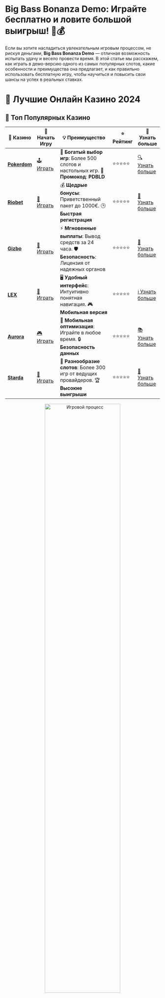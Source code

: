 # **Big Bass Bonanza Demo: Играйте бесплатно и ловите большой выигрыш! 🎣💰**

Если вы хотите насладиться увлекательным игровым процессом, не рискуя деньгами, **Big Bass Bonanza Demo** — отличная возможность испытать удачу и весело провести время. В этой статье мы расскажем, как играть в демо-версию одного из самых популярных слотов, какие особенности и преимущества она предлагает, и как правильно использовать бесплатную игру, чтобы научиться и повысить свои шансы на успех в реальных ставках.

# 🎰 Лучшие Онлайн Казино 2024

## 🌟 Топ Популярных Казино

| 🎲 **Казино** | 🔗 **Начать Игру** | 💡 **Преимущество** | ⭐ **Рейтинг** | 🔗 **Узнать больше** |
|--------------|---------------------|---------------------|----------------|----------------------|
| [**Pokerdom**](https://brandplay.link/4k77v2yx) | [🕹️ Играть](https://brandplay.link/4k77v2yx) | 🎉 **Богатый выбор игр**: Более 500 слотов и настольных игр. 🎁 **Промокод**: **PDBLD** | ⭐⭐⭐⭐⭐ | [🔍 Узнать больше](https://brandplay.link/4k77v2yx) |
| [**Riobet**](https://brandplay.link/7xBLTPyj) | [🎰 Играть](https://brandplay.link/7xBLTPyj) | 💰 **Щедрые бонусы**: Приветственный пакет до 1000€. 🕒 **Быстрая регистрация** | ⭐⭐⭐⭐⭐ | [📖 Узнать больше](https://brandplay.link/7xBLTPyj) |
| [**Gizbo**](https://brandplay.link/bprXw4YV) | [🎲 Играть](https://brandplay.link/bprXw4YV) | ⚡ **Мгновенные выплаты**: Вывод средств за 24 часа. 🛡️ **Безопасность**: Лицензия от надежных органов | ⭐⭐⭐⭐⭐ | [📝 Узнать больше](https://brandplay.link/bprXw4YV) |
| [**LEX**](https://brandplay.link/zW4hdDFV) | [🤑 Играть](https://brandplay.link/zW4hdDFV) | 🖥️ **Удобный интерфейс**: Интуитивно понятная навигация. 🎮 **Мобильная версия** | ⭐⭐⭐⭐⭐ | [ℹ️ Узнать больше](https://brandplay.link/zW4hdDFV) |
| [**Aurora**](https://10trafic-stat2.com/click/668546556bcc6313411604bd/6766/13032/subaccount) | [🎮 Играть](https://10trafic-stat2.com/click/668546556bcc6313411604bd/6766/13032/subaccount) | 📱 **Мобильная оптимизация**: Играйте в любое время. 🔒 **Безопасность данных** | ⭐⭐⭐⭐⭐ | [📚 Узнать больше](https://10trafic-stat2.com/click/668546556bcc6313411604bd/6766/13032/subaccount) |
| [**Starda**](https://brandplay.link/fB7xwRFL) | [🎯 Играть](https://brandplay.link/fB7xwRFL) | 🎰 **Разнообразие слотов**: Более 300 игр от ведущих провайдеров. 🏆 **Высокие выигрыши** | ⭐⭐⭐⭐⭐ | [🔎 Узнать больше](https://brandplay.link/fB7xwRFL) |

<div align="center">
    <img src="https://i.pinimg.com/originals/87/9e/b9/879eb9354dd0699582408b68f2e253b2.gif" alt="Игровой процесс" width="70%">
</div>

## 💎 Лучшие Бонусы и Акции

| 🎲 **Казино** | 🔗 **Начать Игру** | 💡 **Преимущество** | ⭐ **Рейтинг** | 🔗 **Узнать больше** |
|--------------|---------------------|---------------------|----------------|----------------------|
| [**Kometa**](https://brandplay.link/8ZymQJV8) | [🎰 Играть](https://brandplay.link/8ZymQJV8) | 🎁 **Эксклюзивные бонусы**: Регулярные акции и промо. 🔄 **Программы лояльности** | ⭐⭐⭐⭐☆ | [🔍 Узнать больше](https://brandplay.link/8ZymQJV8) |
| [**R7**](https://brandplay.link/bMd3Yjsw) | [🕹️ Играть](https://brandplay.link/bMd3Yjsw) | 🕒 **Круглосуточная поддержка**: Всегда на связи. 💸 **Высокие лимиты** | ⭐⭐⭐⭐☆ | [📖 Узнать больше](https://brandplay.link/bMd3Yjsw) |
| [**7K**](https://brandplay.link/BvQyFShp) | [🎲 Играть](https://brandplay.link/BvQyFShp) | 🌟 **Эксклюзивные бонусы**: Только для VIP игроков. 🎉 **Сезонные акции** | ⭐⭐⭐⭐☆ | [📝 Узнать больше](https://brandplay.link/BvQyFShp) |
| [**Kent**](https://brandplay.link/Fv2WP3js) | [🤑 Играть](https://brandplay.link/Fv2WP3js) | 📈 **Высокий RTP**: Более 98%. 💼 **Профессиональная поддержка** | ⭐⭐⭐⭐☆ | [ℹ️ Узнать больше](https://brandplay.link/Fv2WP3js) |
| [**1Xslots**](https://brandplay.link/hSB1khtr) | [🎮 Играть](https://brandplay.link/hSB1khtr) | 🎉 **Множество акций**: Еженедельные бонусы и турниры. 🛡️ **Безопасность** | ⭐⭐⭐⭐☆ | [📚 Узнать больше](https://brandplay.link/hSB1khtr) |
| [**Gama**](https://brandplay.link/j6NMKsDz) | [🎯 Играть](https://brandplay.link/j6NMKsDz) | 🔍 **Интуитивный интерфейс**: Легкость использования. 🏅 **Престижные турниры** | ⭐⭐⭐⭐☆ | [🔎 Узнать больше](https://brandplay.link/j6NMKsDz) |

<div align="center">
    <img src="https://i.pinimg.com/originals/87/9e/b9/879eb9354dd0699582408b68f2e253b2.gif" alt="Игровой процесс" width="70%">
</div>

## 🚀 Быстрые Выигрыши и Поддержка

| 🎲 **Казино** | 🔗 **Начать Игру** | 💡 **Преимущество** | ⭐ **Рейтинг** | 🔗 **Узнать больше** |
|--------------|---------------------|---------------------|----------------|----------------------|
| [**Onion**](https://brandplay.link/zBGRVpQ9) | [🎰 Играть](https://brandplay.link/zBGRVpQ9) | 🤑 **Низкие ставки**: Идеально для начинающих. 🔄 **Быстрые выводы** | ⭐⭐⭐⭐☆ | [🔍 Узнать больше](https://brandplay.link/zBGRVpQ9) |
| [**Чемпион**](https://temon-gter.cfd/go/lRq?p80412p304504pcc44t17455) | [🕹️ Играть](https://temon-gter.cfd/go/lRq?p80412p304504pcc44t17455) | 🏅 **Лояльная программа**: Награды за активность. 🎁 **Ежемесячные бонусы** | ⭐⭐⭐⭐☆ | [📖 Узнать больше](https://temon-gter.cfd/go/lRq?p80412p304504pcc44t17455) |
| [**Vavada**](https://vavadapartner.pro/?promo=ea5c9275-6854-4505-94fc-95ab18221945-linkb2) | [🎲 Играть](https://vavadapartner.pro/?promo=ea5c9275-6854-4505-94fc-95ab18221945-linkb2) | 🚀 **Быстрая регистрация**: Начните играть мгновенно. 🔐 **Безопасные транзакции** | ⭐⭐⭐⭐☆ | [📝 Узнать больше](https://vavadapartner.pro/?promo=ea5c9275-6854-4505-94fc-95ab18221945-linkb2) |
| [**Friends**](https://gofriends.kim/linkb2) | [🤑 Играть](https://gofriends.kim/linkb2) | 🤝 **Социальные игры**: Играйте с друзьями. 🌐 **Мультиплатформенность** | ⭐⭐⭐⭐☆ | [ℹ️ Узнать больше](https://gofriends.kim/linkb2) |
| [**1WIN**](https://brandplay.link/smXVpBbG) | [🎮 Играть](https://brandplay.link/smXVpBbG) | 🏆 **Спортивные ставки**: Широкий выбор видов спорта. 💵 **Высокие коэффициенты** | ⭐⭐⭐⭐☆ | [📚 Узнать больше](https://brandplay.link/smXVpBbG) |
| [**Drip**](https://drp-ircp01.com/c07e6a3db) | [🎯 Играть](https://drp-ircp01.com/c07e6a3db) | 🌐 **Инновационные игры**: Новейшие игровые технологии. 🛡️ **Высокая безопасность** | ⭐⭐⭐⭐☆ | [🔎 Узнать больше](https://drp-ircp01.com/c07e6a3db) |
| [**JoyCasino**](https://rpc30.call2me.pro/?/ru/registration?apkpop=0&partner=p24970p3291217pc98f) | [🎰 Играть](https://rpc30.call2me.pro/?/ru/registration?apkpop=0&partner=p24970p3291217pc98f) | 🎁 **Приятные бонусы**: Ежедневные акции и подарки. 🕹️ **Разнообразие игр** | ⭐⭐⭐⭐☆ | [🔍 Узнать больше](https://rpc30.call2me.pro/?/ru/registration?apkpop=0&partner=p24970p3291217pc98f) |

<div align="center">
    <img src="https://i.pinimg.com/originals/87/9e/b9/879eb9354dd0699582408b68f2e253b2.gif" alt="Игровой процесс" width="70%">
</div>
---

✨ **Выбирайте лучшее казино для себя и наслаждайтесь игрой! Удачи!** ✨
![Big Bass Bonanza Demo](https://i.pinimg.com/originals/a9/29/6e/a9296ea1cf6a7c20a985e593451f0323.png)

## Что такое Big Bass Bonanza Demo? 🎮

**Big Bass Bonanza Demo** — это бесплатная версия популярного игрового автомата от Pragmatic Play, в которой можно играть без депозита. Здесь игроки могут попробовать свои силы, не рискуя собственными средствами, и ознакомиться с особенностями слота. В демо-версии используется виртуальная валюта, что позволяет понять, как работает игра и какие функции слота обеспечивают лучшие выигрыши.

### Преимущества демо-игры Big Bass Bonanza 🐟

1. **Бесплатная игра без риска** 🆓  
   Главным преимуществом демо-версии является отсутствие необходимости делать реальные ставки. Вы можете сыграть в **Big Bass Bonanza** и проверить все механики, не теряя настоящие деньги. Это позволяет новичкам разобраться в правилах игры и ее особенностях.

2. **Отличная возможность тренировки** 🏅  
   Демо-версия дает вам шанс тренироваться и разрабатывать собственную стратегию игры, без страха потерять деньги. Так вы сможете улучшить свои навыки и подготовиться к игре на реальные деньги.

3. **Ознакомление с бонусами и функциями** 🎁  
   В демо-игре доступны все бонусные функции, такие как бесплатные спины и дополнительные бонусы. Вы сможете увидеть, как они активируются и какие возможности они открывают для увеличения выигрыша.

4. **Увлекательный игровой процесс** 🎉  
   **Big Bass Bonanza** — это не просто слот, а увлекательное приключение на рыбалке! Яркая графика, захватывающие анимации и звуковые эффекты делают игровой процесс еще более увлекательным и интересным. А рыбацкая тема с возможностью ловить крупные выигрыши создаст незабываемое впечатление!

## Как играть в Big Bass Bonanza Demo? 🎣

### Шаг 1: Найдите казино с демо-версией 🏠  
Для начала нужно найти онлайн-казино, которое предлагает **Big Bass Bonanza Demo**. Большинство современных казино предоставляют бесплатные демо-версии популярных слотов, и это не исключение. Просто зарегистрируйтесь или выберите игру в демо-режиме, и можно начинать!

### Шаг 2: Ознакомьтесь с правилами игры 📚  
Прежде чем начать, стоит ознакомиться с основными правилами игры и особенностями бонусных функций. В **Big Bass Bonanza** вы будете ловить рыбу, чтобы выиграть бонусы и активировать фриспины. В демо-версии вы сможете испытать все эти функции без риска.

### Шаг 3: Выберите ставку (или оставьте на минимуме) 💰  
Когда вы начнете играть в демо-режиме, вы получите виртуальную валюту. Вам не нужно беспокоиться о ставках на реальные деньги, поэтому вы можете экспериментировать с разными размерами ставок, чтобы понять, как влияет каждая ставка на результат игры.

### Шаг 4: Играть и ловить бонусы! 🎉  
Теперь самое время начать ловить рыбу! Крутите барабаны и ждите, когда выпавшие символы активируют бонусы или фриспины. В демо-версии доступна вся функциональность слота, включая фриспины с возможностью множителей.

## Особенности слота Big Bass Bonanza 🎣

**Big Bass Bonanza** — это 5-барабанный слот с 10 линиями выплат и множителями, которые могут значительно увеличить ваши выигрыши. Вот основные особенности игры:

- **Бонусная игра с бесплатными спинами** 🎁  
  Если на барабанах выпадут три или более символов с изображением рыболова, то активируется бонусная игра с бесплатными спинами. Это отличный шанс выиграть без дополнительных ставок!

- **Множитель выигрышей** 🔥  
  В бонусной игре доступны множители, которые могут существенно увеличить ваш выигрыш. Чем больше рыбаков вы поймаете, тем выше будет множитель.

- **Символы Wild и Scatter** 🌟  
  Символ Wild помогает заменить другие символы, чтобы создать выигрышные комбинации. А символ Scatter активирует бесплатные спины, давая вам возможность выиграть больше.

## Как использовать демо-игру для улучшения стратегии? 🧠

**Big Bass Bonanza Demo** — это не только развлечение, но и отличный инструмент для тренировки. Вот несколько советов, как использовать демо-игру для улучшения своих навыков:

1. **Тренируйтесь с разными размерами ставок**  
   В демо-версии вы можете экспериментировать с разными размерами ставок, чтобы понять, как это влияет на результаты игры. Пробуйте играть как с минимальными, так и с более высокими ставками.

2. **Изучайте бонусные функции**  
   Пробуйте активировать бонусные функции, чтобы понять, как они работают. Изучите, какие комбинации символов дают бонусы и как можно максимально эффективно использовать бесплатные спины.

3. **Понимание механики игры**  
   Демо-игра — это лучший способ понять, как работает слот. Посмотрите, какие символы чаще всего выпадают, и как часто активируются бонусные функции. Это поможет вам построить стратегию для игры на реальные деньги.

## Заключение: Стоит ли играть в Big Bass Bonanza Demo? 🎣💸

Если вы хотите попробовать свои силы в одном из самых популярных слотов от Pragmatic Play, не рискуя собственными средствами, **Big Bass Bonanza Demo** — это отличная возможность! Вы можете ознакомиться с игровым процессом, тренироваться и изучать бонусные функции без необходимости делать реальные ставки.

Демо-игра — это не только весело, но и полезно для тех, кто хочет улучшить свои навыки и подготовиться к игре на деньги. Так что не упустите шанс отправиться на рыбалку и поймать свой главный выигрыш! 🎉🐟

